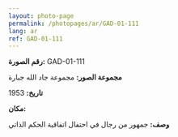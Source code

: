 ```yaml
---
layout: photo-page
permalink: /photopages/ar/GAD-01-111
lang: ar
ref: GAD-01-111
---
```


**رقم الصورة:** GAD-01-111

**مجموعة الصور:** مجموعة جاد الله جبارة

**تاريخ:** 1953

**مكان:**

**وصف:** جمهور من رجال في احتفال اتفاقية الحكم الذاتي
